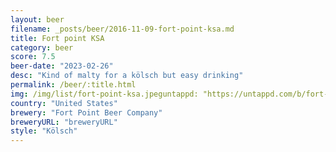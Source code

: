 ```yaml
---
layout: beer
filename: _posts/beer/2016-11-09-fort-point-ksa.md
title: Fort point KSA
category: beer
score: 7.5
beer-date: "2023-02-26"
desc: "Kind of malty for a kölsch but easy drinking"
permalink: /beer/:title.html
img: /img/list/fort-point-ksa.jpeguntappd: "https://untappd.com/b/fort-point-beer-company-ksa/558747"
country: "United States"
brewery: "Fort Point Beer Company"
breweryURL: "breweryURL"
style: "Kölsch"
---
```

